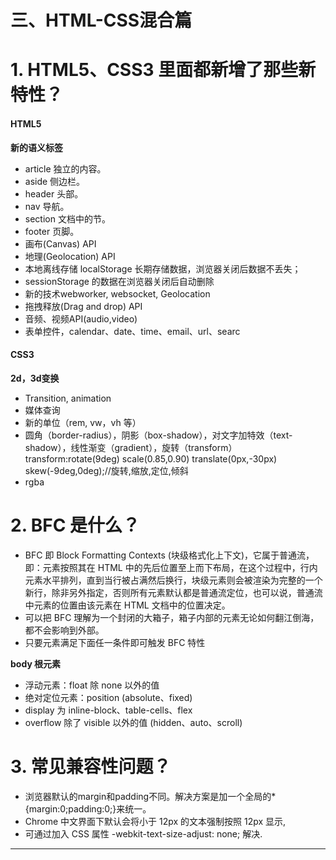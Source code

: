 # 三、HTML-CSS混合篇

# 1. HTML5、CSS3 里面都新增了那些新特性？
#### HTML5

**新的语义标签**
- article 独立的内容。
- aside 侧边栏。
- header 头部。
- nav 导航。
- section 文档中的节。
- footer 页脚。
- 画布(Canvas) API
- 地理(Geolocation) API
- 本地离线存储 localStorage 长期存储数据，浏览器关闭后数据不丢失；
- sessionStorage 的数据在浏览器关闭后自动删除
- 新的技术webworker, websocket, Geolocation
- 拖拽释放(Drag and drop) API
- 音频、视频API(audio,video)
- 表单控件，calendar、date、time、email、url、searc

#### CSS3

**2d，3d变换**
- Transition, animation
- 媒体查询
- 新的单位（rem, vw，vh 等）
- 圆角（border-radius），阴影（box-shadow），对文字加特效（text-shadow），线性渐变（gradient），旋转（transform）transform:rotate(9deg) scale(0.85,0.90) translate(0px,-30px) skew(-9deg,0deg);//旋转,缩放,定位,倾斜
- rgba
# 2. BFC 是什么？
- BFC 即 Block Formatting Contexts (块级格式化上下文)，它属于普通流，即：元素按照其在 HTML 中的先后位置至上而下布局，在这个过程中，行内元素水平排列，直到当行被占满然后换行，块级元素则会被渲染为完整的一个新行，除非另外指定，否则所有元素默认都是普通流定位，也可以说，普通流中元素的位置由该元素在 HTML 文档中的位置决定。
- 可以把 BFC 理解为一个封闭的大箱子，箱子内部的元素无论如何翻江倒海，都不会影响到外部。
- 只要元素满足下面任一条件即可触发 BFC 特性

**body 根元素**
- 浮动元素：float 除 none 以外的值
- 绝对定位元素：position (absolute、fixed)
- display 为 inline-block、table-cells、flex
- overflow 除了 visible 以外的值 (hidden、auto、scroll)

# 3. 常见兼容性问题？
- 浏览器默认的margin和padding不同。解决方案是加一个全局的*{margin:0;padding:0;}来统一。
- Chrome 中文界面下默认会将小于 12px 的文本强制按照 12px 显示,
- 可通过加入 CSS 属性 -webkit-text-size-adjust: none; 解决.

---
